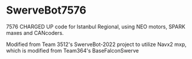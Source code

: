 # SwerveBot7576
7576 CHARGED UP code for Istanbul Regional, using NEO motors, SPARK maxes and CANcoders.

Modified from Team 3512's SwerveBot-2022 project to utilize Navx2 mxp, which is modified from Team364's BaseFalconSwerve
